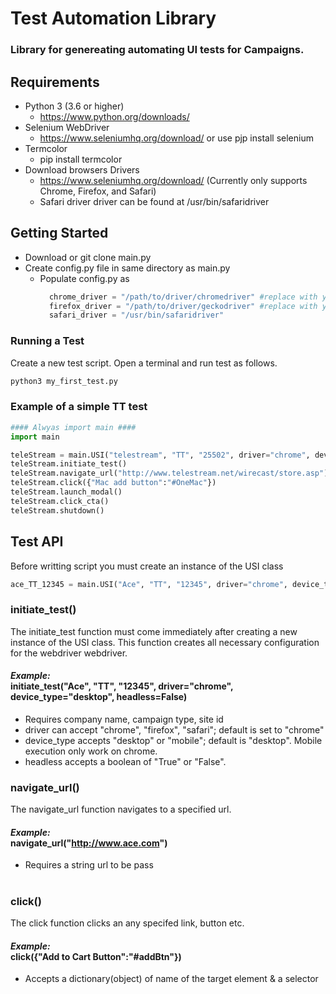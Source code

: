 # Test Automation Library 
### Library for genereating automating UI tests for Campaigns. 

## Requirements

* Python 3 (3.6 or higher)
  * https://www.python.org/downloads/
* Selenium WebDriver 
  * https://www.seleniumhq.org/download/ or use pjp install selenium
* Termcolor
  * pip install termcolor
* Download browsers Drivers
    * https://www.seleniumhq.org/download/ (Currently only supports Chrome, Firefox, and Safari)
    * Safari driver driver can be found at /usr/bin/safaridriver
    
  
## Getting Started 
* Download or git clone main.py
* Create config.py file in same directory as main.py
  * Populate config.py as
    ```Python
      chrome_driver = "/path/to/driver/chromedriver" #replace with your local paths
      firefox_driver = "/path/to/driver/geckodriver" #replace with your local paths
      safari_driver = "/usr/bin/safaridriver"
    ```
    

### Running a Test 
Create a new test script.
Open a terminal and run test as follows. 
```Python
python3 my_first_test.py
```
### Example of a simple TT test
```Python
#### Alwyas import main ####
import main

teleStream = main.USI("telestream", "TT", "25502", driver="chrome", device_type="desktop", headless=False)
teleStream.initiate_test()
teleStream.navigate_url("http://www.telestream.net/wirecast/store.asp")
teleStream.click({"Mac add button":"#OneMac"})
teleStream.launch_modal()
teleStream.click_cta()
teleStream.shutdown()
```
 
## Test API

Before writting script you must create an instance of the USI class
```Python
ace_TT_12345 = main.USI("Ace", "TT", "12345", driver="chrome", device_type="desktop", headless=False)
```

### initiate_test()
The initiate_test function must come immediately after creating a new instance of the USI class. This function creates all
necessary configuration for the webdriver webdriver. 

#### *Example:*<br> initiate_test("Ace", "TT", "12345", driver="chrome", device_type="desktop", headless=False)
* Requires company name, campaign type, site id
* driver can accept "chrome", "firefox", "safari"; default is set to "chrome"
* device_type accepts "desktop" or "mobile";  default is "desktop". Mobile execution only work on chrome. 
* headless accepts a boolean of "True" or "False".



### navigate_url()
The navigate_url function navigates to a specified url. 

#### *Example:*<br> navigate_url("http://www.ace.com")
* Requires a string url to be pass

#

### click()
The click function clicks an any specifed link, button etc.

#### *Example:*<br> click({"Add to Cart Button":"#addBtn"})
* Accepts a dictionary(object) of name of the target element & a selector

